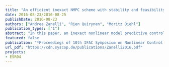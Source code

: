 ```yaml
---
title: "An efficient inexact NMPC scheme with stability and feasibility guarantees"
date: 2016-08-23/2016-08-25
publishDate: 2016-08-23
authors: ["Andrea Zanelli", "Rien Quirynen", "Moritz Diehl"]
publication_types: ["1"]
abstract: "In this paper, an inexact nonlinear model predictive control scheme with reduced computational complexity is proposed. The presented approach exploits fixed sensitivity information precomputed offline at a reference value. This allows one to avoid the online computational effort resulting from the propagation of sensitivities and possibly the corresponding condensing routine when solving the optimal control problem with a sequential quadratic programming method. By performing a numerical simulation of the nonlinear dynamics online, feasibility of the closed-loop trajectories can be preserved in contrast to linear model predictive control schemes. Nominal stability guarantees of the approach are derived and the effectiveness of the scheme is demonstrated on a non-trivial example."
featured: false
publication: "*Proceedings of 10th IFAC Symposium on Nonlinear Control Systems*"
url_pdf: "https://cdn.syscop.de/publications/Zanelli2016.pdf"
projects:
- ESR04
---
```


